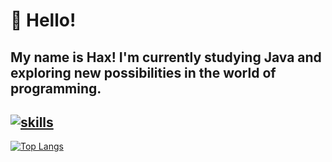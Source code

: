 # 👋 Hello!  

My name is **Hax**! I'm currently studying **Java** and exploring new possibilities in the world of programming.  
-
[![skills](https://skillicons.dev/icons?i=typescript,javascript,python,html,css,nodejs,expressjs,mongodb)](https://skillicons.dev)
-
[![Top Langs](https://github-readme-stats.vercel.app/api/top-langs/?username=haxbash&layout=compact&theme=bear)](https://github.com/anuraghazra/github-readme-stats)

